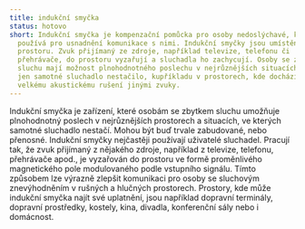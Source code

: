 ```yaml
---
title: indukční smyčka
status: hotovo
short: Indukční smyčka je kompenzační pomůcka pro osoby nedoslýchavé, která se
  používá pro usnadnění komunikace s nimi. Indukční smyčky jsou umístěny v
  prostoru. Zvuk přijímaný ze zdroje, například televize, telefonu či
  přehrávače, do prostoru vyzařují a sluchadla ho zachycují. Osoby se zbytkem
  sluchu mají možnost plnohodnotného poslechu v nejrůznějších situacích, kdy by
  jen samotné sluchadlo nestačilo, kupříkladu v prostorech, kde dochází k
  velkému akustickému rušení jinými zvuky.
---
```

Indukční smyčka je zařízení, které osobám se zbytkem sluchu umožňuje plnohodnotný poslech v nejrůznějších prostorech a situacích, ve kterých samotné sluchadlo nestačí. Mohou být buď trvale zabudované, nebo přenosné. Indukční smyčky nejčastěji používají uživatelé sluchadel. Pracují tak, že zvuk přijímaný z nějakého zdroje, například z televize, telefonu, přehrávače apod., je vyzařován do prostoru ve formě proměnlivého magnetického pole modulovaného podle vstupního signálu. Tímto způsobem lze výrazně zlepšit komunikaci pro osoby se sluchovým znevýhodněním v rušných a hlučných prostorech. Prostory, kde může indukční smyčka najít své uplatnění, jsou například dopravní terminály, dopravní prostředky, kostely, kina, divadla, konferenční sály nebo i domácnost.
